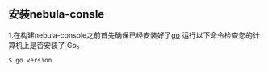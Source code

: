 ## 安装nebula-consle
1.在构建nebula-console之前首先确保已经安装好了[go](https://go.dev/doc/install)
  运行以下命令检查您的计算机上是否安装了 Go。
  ```bash
  $ go version
  ```
